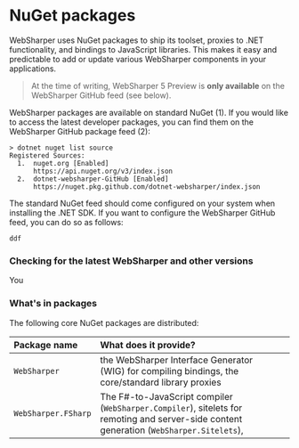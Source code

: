 # NuGet packages

WebSharper uses NuGet packages to ship its toolset, proxies to .NET functionality, and bindings to JavaScript libraries. This makes it easy and predictable to add or update various WebSharper components in your applications.

> At the time of writing, WebSharper 5 Preview is **only available** on the WebSharper GitHub feed \(see below\).

WebSharper packages are available on standard NuGet \(1\). If you would like to access the latest developer packages, you can find them on the WebSharper GitHub package feed \(2\):  

```text
> dotnet nuget list source
Registered Sources:
  1.  nuget.org [Enabled]
      https://api.nuget.org/v3/index.json
  2.  dotnet-websharper-GitHub [Enabled]
      https://nuget.pkg.github.com/dotnet-websharper/index.json
```

The standard NuGet feed should come configured on your system when installing the .NET SDK. If you want to configure the WebSharper GitHub feed, you can do so as follows:

```text
ddf
```

### Checking for the latest WebSharper and other versions

You 

### What's in packages

The following core NuGet packages are distributed:

| Package name | What does it provide? |  |
| :--- | :--- | :--- |
| `WebSharper` | the WebSharper Interface Generator \(WIG\) for compiling bindings, the core/standard library proxies |  |
| `WebSharper.FSharp` | The F\#-to-JavaScript compiler \(`WebSharper.Compiler`\), sitelets for remoting and server-side content generation \(`WebSharper.Sitelets`\),  |  |

